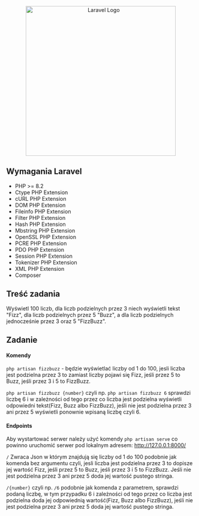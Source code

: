 <p align="center"><a href="https://laravel.com" target="_blank"><img src="https://raw.githubusercontent.com/laravel/art/master/logo-lockup/5%20SVG/2%20CMYK/1%20Full%20Color/laravel-logolockup-cmyk-red.svg" width="400" alt="Laravel Logo"></a></p>

## Wymagania Laravel
- PHP >= 8.2
- Ctype PHP Extension
- cURL PHP Extension
- DOM PHP Extension
- Fileinfo PHP Extension
- Filter PHP Extension
- Hash PHP Extension
- Mbstring PHP Extension
- OpenSSL PHP Extension
- PCRE PHP Extension
- PDO PHP Extension
- Session PHP Extension
- Tokenizer PHP Extension
- XML PHP Extension
- Composer

## Treść zadania

Wyświetl 100 liczb, dla liczb podzielnych przez 3 niech wyświetli tekst "Fizz", dla liczb podzielnych przez 5 "Buzz", a dla liczb podzielnych jednocześnie przez 3 oraz 5 "FizzBuzz".

## Zadanie

#### Komendy
```php artisan fizzbuzz``` - będzie wyświetlać liczby od 1 do 100, jesli liczba jest podzielna przez 3 to zamiast liczby pojawi się Fizz, jeśli przez 5 to Buzz, jeśli przez 3 i 5 to FizzBuzz.

```php artisan fizzbuzz {number}``` czyli np. ```php artisan fizzbuzz 6``` sprawdzi liczbę 6 i w zależności od tego przez co liczba jest podzielna wyświetli odpowiedni tekst(Fizz, Buzz albo FizzBuzz), jeśli nie jest podzielna przez 3 ani przez 5 wyświetli ponownie wpisaną liczbę czyli 6.

#### Endpoints

Aby wystartować serwer należy użyć komendy ```php artisan serve``` co powinno uruchomić serwer pod lokalnym adresem: http://127.0.0.1:8000/

```/``` Zwraca Json w którym znajdują się liczby od 1 do 100 podobnie jak komenda bez argumentu czyli, jesli liczba jest podzielna przez 3 to dopisze jej wartość Fizz, jeśli przez 5 to Buzz, jeśli przez 3 i 5 to FizzBuzz. Jeśli nie jest podzielna przez 3 ani przez 5 doda jej wartość pustego stringa.


```/{number}``` czyli np. ```/6``` podobnie jak komenda z parametrem, sprawdzi podaną liczbę, w tym przypadku 6 i zależności od tego przez co liczba jest podzielna doda jej odpowiednią wartość(Fizz, Buzz albo FizzBuzz), jeśli nie jest podzielna przez 3 ani przez 5 doda jej wartość pustego stringa.
